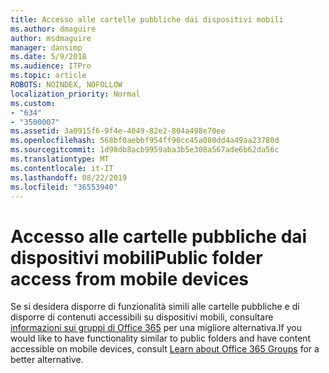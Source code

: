 ```yaml
---
title: Accesso alle cartelle pubbliche dai dispositivi mobili
ms.author: dmaguire
author: msdmaguire
manager: dansimp
ms.date: 5/9/2018
ms.audience: ITPro
ms.topic: article
ROBOTS: NOINDEX, NOFOLLOW
localization_priority: Normal
ms.custom:
- "634"
- "3500007"
ms.assetid: 3a0915f6-9f4e-4049-82e2-804a498e70ee
ms.openlocfilehash: 568bf0aebbf954ff90cc45a080dd4a49aa23780d
ms.sourcegitcommit: 1d98db8acb9959aba3b5e308a567ade6b62da56c
ms.translationtype: MT
ms.contentlocale: it-IT
ms.lasthandoff: 08/22/2019
ms.locfileid: "36553940"
---
```

# <a name="public-folder-access-from-mobile-devices"></a><span data-ttu-id="28224-102">Accesso alle cartelle pubbliche dai dispositivi mobili</span><span class="sxs-lookup"><span data-stu-id="28224-102">Public folder access from mobile devices</span></span>

<span data-ttu-id="28224-103">Se si desidera disporre di funzionalità simili alle cartelle pubbliche e di disporre di contenuti accessibili su dispositivi mobili, consultare [informazioni sui gruppi di Office 365](https://support.office.com/article/learn-about-office-365-groups-b565caa1-5c40-40ef-9915-60fdb2d97fa2) per una migliore alternativa.</span><span class="sxs-lookup"><span data-stu-id="28224-103">If you would like to have functionality similar to public folders and have content accessible on mobile devices, consult [Learn about Office 365 Groups](https://support.office.com/article/learn-about-office-365-groups-b565caa1-5c40-40ef-9915-60fdb2d97fa2) for a better alternative.</span></span>
  